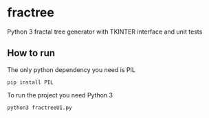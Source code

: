 # fractree
Python 3 fractal tree generator with TKINTER interface and unit tests

## How to run

The only python dependency you need is PIL

    pip install PIL

To run the project you need Python 3

	python3 fractreeUI.py
